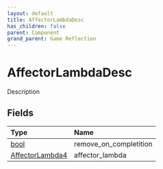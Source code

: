 ```yaml
---
layout: default
title: AffectorLambdaDesc
has_children: false
parent: Component
grand_parent: Game Reflection
---
```

# AffectorLambdaDesc
Description 

## Fields

| Type | Name |
|:-------------|:--------------|
| [bool](/docs/game-reflection/components/bool) | remove_on_completition |
| [AffectorLambda4](/docs/game-reflection/components/affector_lambda4) | affector_lambda |

